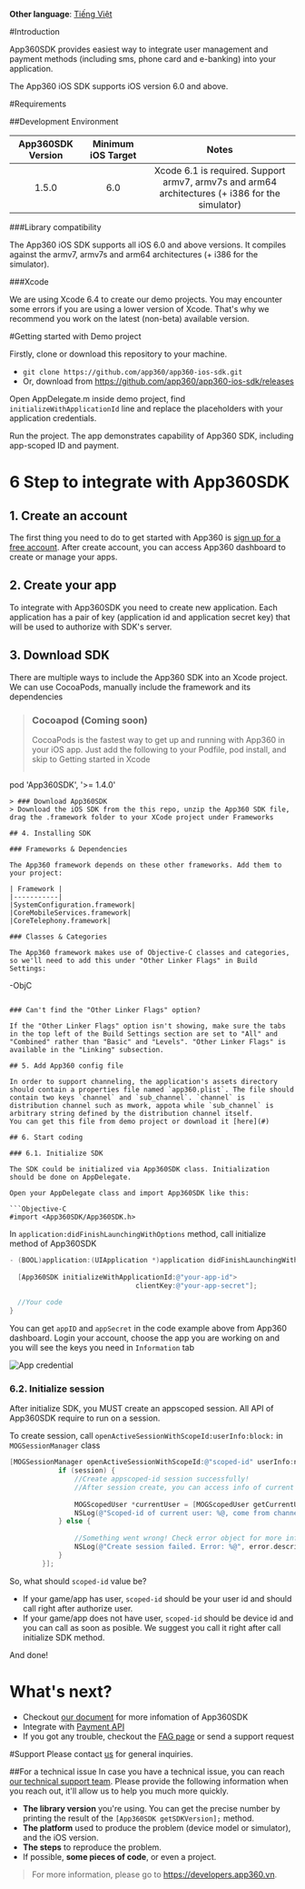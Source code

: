 **Other language**: [Tiếng Việt](https://github.com/app360/app360-ios-sdk/blob/master/README-VI.md)

#Introduction

App360SDK provides easiest way to integrate user management and payment methods (including sms, phone card and e-banking) into your application.

The App360 iOS SDK supports iOS version 6.0 and above.

#Requirements

##Development Environment

| App360SDK Version | Minimum iOS Target | 				Notes 			|
|:-----------------:|:------------------:|:----------------------------:|
|1.5.0|6.0|Xcode 6.1 is required. Support armv7, armv7s and arm64 architectures (+ i386 for the simulator)|

###Library compatibility

The App360 iOS SDK supports all iOS 6.0 and above versions. It compiles against the armv7, armv7s and arm64 architectures (+ i386 for the simulator).

###Xcode

We are using Xcode 6.4 to create our demo projects. You may encounter some errors if you are using a lower version of Xcode. That's why we recommend you work on the latest (non-beta) available version.

#Getting started with Demo project

Firstly, clone or download this repository to your machine.

- `git clone https://github.com/app360/app360-ios-sdk.git`
- Or, download from https://github.com/app360/app360-ios-sdk/releases

Open AppDelegate.m inside demo project, find `initializeWithApplicationId` line and replace the placeholders with your application credentials.

Run the project. The app demonstrates capability of App360 SDK, including app-scoped ID and payment.

# 6 Step to integrate with App360SDK

## 1. Create an account

The first thing you need to do to get started with App360 is [sign up for a free account](https://developers.app360.vn/). After create account, you can access App360 dashboard to create or manage your apps.

## 2. Create your app

To integrate with App360SDK you need to create new application. Each application has a pair of key (application id and application secret key) that will be used to authorize with SDK's server.

## 3. Download SDK

There are multiple ways to include the App360 SDK into an Xcode project. We can use CocoaPods, manually include the framework and its dependencies

> ### Cocoapod (Coming soon)
> CocoaPods is the fastest way to get up and running with App360 in your iOS app. Just add the following to your Podfile, pod install, and skip to Getting started in Xcode
> ```
pod 'App360SDK', '>= 1.4.0'
```
> ### Download App360SDK
> Download the iOS SDK from the this repo, unzip the App360 SDK file, drag the .framework folder to your XCode project under Frameworks

## 4. Installing SDK

### Frameworks & Dependencies

The App360 framework depends on these other frameworks. Add them to your project:

| Framework |
|-----------|
|SystemConfiguration.framework|
|CoreMobileServices.framework|
|CoreTelephony.framework|

### Classes & Categories

The App360 framework makes use of Objective-C classes and categories, so we'll need to add this under "Other Linker Flags" in Build Settings:

```
-ObjC
```

### Can't find the "Other Linker Flags" option?

If the "Other Linker Flags" option isn't showing, make sure the tabs in the top left of the Build Settings section are set to "All" and "Combined" rather than "Basic" and "Levels". "Other Linker Flags" is available in the "Linking" subsection.

## 5. Add App360 config file

In order to support channeling, the application's assets directory should contain a properties file named `app360.plist`. The file should contain two keys `channel` and `sub_channel`. `channel` is distribution channel such as mwork, appota while `sub_channel` is arbitrary string defined by the distribution channel itself.
You can get this file from demo project or download it [here](#)

## 6. Start coding

### 6.1. Initialize SDK

The SDK could be initialized via App360SDK class. Initialization should be done on AppDelegate.

Open your AppDelegate class and import App360SDK like this:

```Objective-C
#import <App360SDK/App360SDK.h>
```

In `application:didFinishLaunchingWithOptions` method, call initialize method of App360SDK

```Objective-C
- (BOOL)application:(UIApplication *)application didFinishLaunchingWithOptions:(NSDictionary *)launchOptions {
  
  [App360SDK initializeWithApplicationId:@"your-app-id">
                               clientKey:@"your-app-secret"];
  
  //Your code
}
```

You can get `appID` and `appSecret` in the code example above from App360 dashboard. Login your account, choose the app you are working on and you will see the keys you need in `Information` tab

![App credential](http://i.imgur.com/Bp1ymT0.jpg)

### 6.2. Initialize session

After initialize SDK, you MUST create an appscoped session. All API of App360SDK require to run on a session.

To create session, call `openActiveSessionWithScopeId:userInfo:block:` in `MOGSessionManager` class

```Objective-C
[MOGSessionManager openActiveSessionWithScopeId:@"scoped-id" userInfo:nil block:^(MOGSession *session, NSError *error) {
            if (session) {
                //Create appscoped-id session successfully!
                //After session create, you can access info of current user via:
                
                MOGScopedUser *currentUser = [MOGScopedUser getCurrentUser];
                NSLog(@"Scoped-id of current user: %@, come from channel: %@, subChannel: %@", currentUser.scopedId, currentUser.channel, currentUser.subChannel);
            } else {
                
                //Something went wrong! Check error object for more information
                NSLog(@"Create session failed. Error: %@", error.description);
            }
        }];
```

So, what should `scoped-id` value be?

- If your game/app has user, `scoped-id` should be your user id and should call right after authorize user.
- If your game/app does not have user, `scoped-id` should be device id and you can call as soon as posible. We suggest you call it right after call initialize SDK method.

And done!

# What's next?

- Checkout [our document](http://docs.app360.vn/) for more infomation of App360SDK
- Integrate with [Payment API](http://docs.app360.vn/?page_id=271)
- If you got any trouble, checkout the [FAG page](http://docs.app360.vn/?page_id=228) or send a support request

#Support
Please contact [us](mailto:support@app360.vn) for general inquiries.

##For a technical issue
In case you have a technical issue, you can reach [our technical support team](mailto:support@app360.vn).
Please provide the following information when you reach out, it'll allow us to help you much more quickly.

 - **The library version** you're using. You can get the precise number by
   printing the result of the `[App360SDK getSDKVersion];` method.
 - **The platform** used to produce the problem (device model or simulator),
   and the iOS version.
 - **The steps** to reproduce the problem.
 - If possible, **some pieces of code**, or even a project.

> For more information, please go to https://developers.app360.vn.